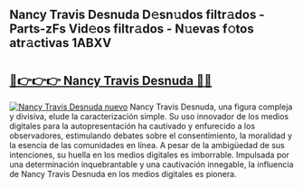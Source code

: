 ## Nancy Travis Desnuda D𝚎sn𝚞dos filtr𝚊dos - Parts-zFs Vid𝚎os filtr𝚊dos - N𝚞evas f𝚘tos atr𝚊ctivas 1ABXV

# <h2><a href="http://mbcgy44.tromn.icu/?c=Nancy+Travis+Desnuda">🔗👉👉👉 Nancy Travis Desnuda 🔗🔗</a></h2>

[![Nancy Travis Desnuda nuevo](https://i.imgur.com/pEAQMta.gif)](http://mbcgy44.tromn.icu/?c=Nancy+Travis+Desnuda)
Nancy Travis Desnuda, una figura compleja y divisiva, elude la caracterización simple. Su uso innovador de los medios digitales para la autopresentación ha cautivado y enfurecido a los observadores, estimulando debates sobre el consentimiento, la moralidad y la esencia de las comunidades en línea. A pesar de la ambigüedad de sus intenciones, su huella en los medios digitales es imborrable. Impulsada por una determinación inquebrantable y una cautivación innegable, la influencia de Nancy Travis Desnuda en los medios digitales es pionera.
